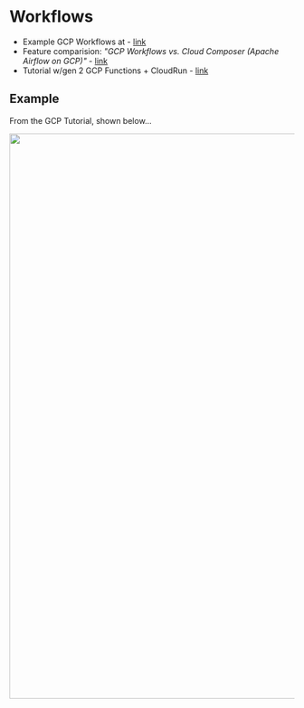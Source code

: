 # Workflows

- Example GCP Workflows at - [link](https://cloud.google.com/workflows/docs/sample-workflows?hl=en_US)
- Feature comparision: *"GCP Workflows vs. Cloud Composer (Apache Airflow on GCP)"* - [link](https://cloud.google.com/workflows/docs/choose-orchestration)
- Tutorial w/gen 2 GCP Functions + CloudRun - [link](https://cloud.google.com/functions/docs/tutorials/workflows)

## Example

From the GCP Tutorial, shown below...   

<img src="https://github.com/lynnlangit/gcp-essentials/blob/master/7_sample_data/images/cloud-workflows.png" width=1000>
